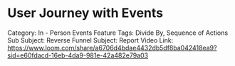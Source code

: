 # User Journey with Events

Category: In - Person Events
Feature Tags: Divide By, Sequence of Actions
Sub Subject: Reverse Funnel
Subject: Report
Video Link: https://www.loom.com/share/a6706d4bdae4432db5df8ba042418ea9?sid=e60fdacd-16eb-4da9-981e-42a482e79a03